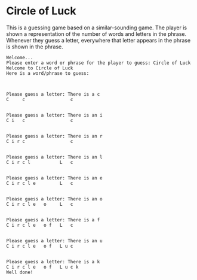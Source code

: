 # Circle of Luck

This is a guessing game based on a similar-sounding game. The player is shown a representation of the number of words and letters in the phrase. Whenever they guess a letter, everywhere that letter appears in the phrase is shown in the phrase. 

```text
Welcome...
Please enter a word or phrase for the player to guess: Circle of Luck
Welcome to Circle of Luck
Here is a word/phrase to guess:
                            


Please guess a letter: There is a c
C     c                 c   


Please guess a letter: There is an i
C i   c                 c   


Please guess a letter: There is an r
C i r c                 c   


Please guess a letter: There is an l
C i r c l           L   c   


Please guess a letter: There is an e
C i r c l e         L   c   


Please guess a letter: There is an o
C i r c l e   o     L   c   


Please guess a letter: There is a f
C i r c l e   o f   L   c   


Please guess a letter: There is an u
C i r c l e   o f   L u c   


Please guess a letter: There is a k
C i r c l e   o f   L u c k 
Well done!


```